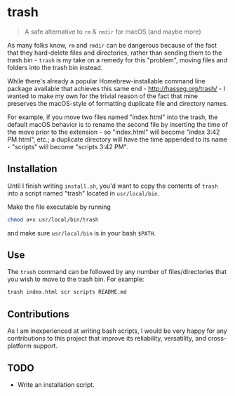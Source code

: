 # trash
> A safe alternative to `rm` & `rmdir` for macOS (and maybe more)

As many folks know, `rm` and `rmdir` can be dangerous because of the fact that they hard-delete files and directories, rather than sending them to the trash bin - `trash` is my take on a remedy for this "problem", moving files and folders into the trash bin instead.

While there's already a popular Homebrew-installable command line package available that achieves this same end - http://hasseg.org/trash/ - I wanted to make my own for the trivial reason of the fact that mine preserves the macOS-style of formatting duplicate file and directory names.

For example, if you move two files named "index.html" into the trash, the default macOS behavior is to rename the second file by inserting the time of the move prior to the extension - so "index.html" will become "index 3:42 PM.html", etc.; a duplicate directory will have the time appended to its name - "scripts" will become "scripts 3:42 PM".

## Installation

Until I finish writing `install.sh`, you'd want to copy the contents of `trash` into a script named "trash" located in `usr/local/bin`.

Make the file executable by running

```bash
chmod a+x usr/local/bin/trash
```

and make sure `usr/local/bin` is in your bash `$PATH`.

## Use

The `trash` command can be followed by any number of files/directories that you wish to move to the trash bin. For example:

```bash
trash index.html scr scripts README.md
```

## Contributions

As I am inexperienced at writing bash scripts, I would be very happy for any contributions to this project that improve its reliability, versatility, and cross-platform support.

## TODO

- Write an installation script.
